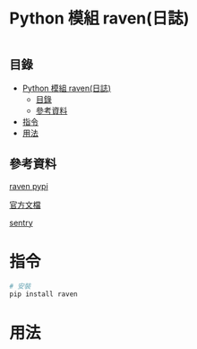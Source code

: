 # Python 模組 raven(日誌)

```
```

## 目錄

- [Python 模組 raven(日誌)](#python-模組-raven日誌)
	- [目錄](#目錄)
	- [參考資料](#參考資料)
- [指令](#指令)
- [用法](#用法)

## 參考資料

[raven pypi](https://pypi.org/project/raven/)

[官方文檔](https://raven.readthedocs.io/en/feature-federated-docs/)

[sentry](https://docs.sentry.io/clients/python/)

# 指令

```bash
# 安裝
pip install raven
```

# 用法

```Python
```

